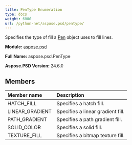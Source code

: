 ```yaml
---
title: PenType Enumeration
type: docs
weight: 6000
url: /python-net/aspose.psd/pentype/
---
```


Specifies the type of fill a [Pen](/psd/python-net/aspose.psd/pen/) object uses to fill lines.

**Module:** [aspose.psd](/psd/python-net/aspose.psd/)

**Full Name:** aspose.psd.PenType

**Aspose.PSD Version:** 24.6.0

## **Members**
| **Member name** | **Description** |
| :- | :- |
| HATCH_FILL | Specifies a hatch fill. |
| LINEAR_GRADIENT | Specifies a linear gradient fill. |
| PATH_GRADIENT | Specifies a path gradient fill. |
| SOLID_COLOR | Specifies a solid fill. |
| TEXTURE_FILL | Specifies a bitmap texture fill. |
